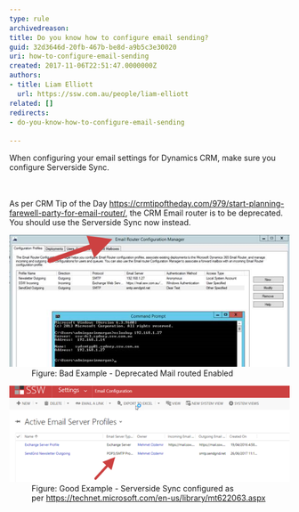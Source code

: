 ```yaml
---
type: rule
archivedreason: 
title: Do you know how to configure email sending?
guid: 32d3646d-20fb-467b-be8d-a9b5c3e30020
uri: how-to-configure-email-sending
created: 2017-11-06T22:51:47.0000000Z
authors:
- title: Liam Elliott
  url: https://ssw.com.au/people/liam-elliott
related: []
redirects:
- do-you-know-how-to-configure-email-sending

---
```



​When configuring your email settings for Dynamics CRM, make sure you configure Serverside Sync.<br>
<br><excerpt class='endintro'></excerpt><br>
<p>As per CRM Tip of the Day <a href="https://crmtipoftheday.com/979/start-planning-farewell-party-for-email-router/"> https://crmtipoftheday.com/979/start-planning-farewell-party-for-email-router/</a>, the CRM Email router is to be deprecated. You should use the Serverside Sync now instead.​<br></p><dl class="badImage"><dt><img src="CRM Email Router.png" alt="" /> </dt><dd>Figure: Bad Example - Deprecated Mail routed Enabled</dd></dl><dl class="goodImage"><dt><img src="CRM ServerSideSync.png" alt="" /> </dt><dd>Figure: Good Example - Serverside Sync configured as per <a href="https://technet.microsoft.com/en-us/library/mt622063.aspx">https://technet.microsoft.com/en-us/library/mt622063.aspx </a></dd></dl> <br>


